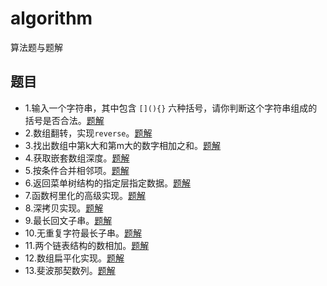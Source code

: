 # algorithm
算法题与题解

## 题目
- 1.输入一个字符串，其中包含 `[](){}` 六种括号，请你判断这个字符串组成的括号是否合法。[题解](isValid.js)
- 2.数组翻转，实现`reverse`。[题解](reverse.js)
- 3.找出数组中第k大和第m大的数字相加之和。[题解](findTopSum.js)
- 4.获取嵌套数组深度。[题解](getArrayDeep.js)
- 5.按条件合并相邻项。[题解](addJoin.js)
- 6.返回菜单树结构的指定层指定数据。[题解](findPageUrl.js)
- 7.函数柯里化的高级实现。[题解](curry.js)
- 8.深拷贝实现。[题解](deepClone.js)
- 9.最长回文子串。[题解](longestPalindrome.js)
- 10.无重复字符最长子串。[题解](longestSubstring.js)
- 11.两个链表结构的数相加。[题解](addTwoNumbers.js)
- 12.数组扁平化实现。[题解](flat.js)
- 13.斐波那契数列。[题解](fib.js)
